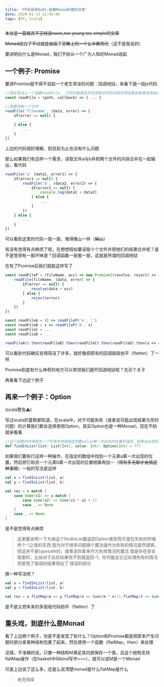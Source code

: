 ```yaml
---
title: 'FP异闻录0x01:我被Monad折磨的日常'
date: 2020-01-13 22:45:44
tags: [FP, Scala]
---
```


~~本文是一篇极其不正经且naive,too young too simple的文章~~

~~Monad说白了不过就是自函子范畴上的一个幺半群而已~~（这不是我说的）

要讲明白什么是Monad，我们不妨从一个广为人知的Monad说起

## 一个例子: Promise
要讲Promise就不得不说起一个老生常谈的问题：回调地狱。来看下面一段js代码

```javascript
//假定有这么一个函数readFile， 它的功能是异步的读取文件的内容并把结果或者错误传给callback函数
const readFile = (path, callback) => { ... }

//我要读取一个文件
readFile('filename', (data, error) => {
    if(error == null) {
        ...
    } else {
        ...
    }
})
```
上边的代码很好理解，到目前为止也没有什么问题

那么如果我们有这样一个需求，读取文件a与b并把两个文件的内容合并在一起输出，看代码

```javascript
readFile('a' (data1, error1) => {
    if(error1 == null) {
        readFile('b', (data2, error2) => {
            if(error2 == null) {
                console.log(data1 + data2)
            } else {
                ...
            }
        })
    } else {
        ...
    }
})
```
可以看到这里的代码一层一层，堆得像山一样（~~屎山~~）

有没有觉得有点麻烦了呢，在想想假如要读取十个文件并把他们的结果合并呢？是不是觉得有一股坏味道？回调函数一层套一层，这就是所谓的回调地狱

在有了Promise后我们就能这样写了
```javascript
const readFileP = (fileName, acc) => new Promise((resolve, reject) => {
    readFile(fileName, (data, error) => {
        if(error == null) {
            resolve(data + acc)
        } else {
            reject(error)
        }
    })
})

const readFileA = () => readFileP('a', '')
const readFileB = x => readFileP('b', x)
const readFileC = ...
const readFileD = ...

readFileA().then(readFileB).then(readFileC).then(readFileD).then(x => console.log(x))
```

可以看到代码确实变得简洁了许多，就好像把原有的回调层级拍平（flatten）了一样

Promise到底有什么神奇的地方可以带领我们避开回调地狱呢？先买个关子

再看看下边这个例子

## 再来一个例子：Option
(scala警告⚠️)

写过scala的童鞋都知道，在scala中，对于可能失败（或者说可能出现结果为空的问题）的计算我们都会选择使用Option，其实Option也是一种Monad，现在不妨就来看看

```scala
//这个函数的作用是在一个列表中找到指定的数value第一次出现的位置并返回，如果未出现则返回None
def findInList(list: List[Int], value: Int): Option[Int] = ???
```

如果我们要执行这样一种操作，在指定的数组中找到一个元素a第一次出现的位置，然后把它和另一个元素b第一次出现的位置相乘再加一（~~得有多无聊才会搞这种事情~~）一般的写法是这样

```scala
val x = findInList(list, a)
val y = findInList(list, b)

val res = x match {
    case Some(v1) => y match {
        case Some(v2) => Some(v1 * v2 + 1)
        case _ => None
    }
    case _ => None
}
```

是不是觉得有点麻烦

>这里要说明一下为啥这个findInList要返回Option类型而不是在失败的时候传个-1之类的东西
>因为对于很多问题搞个魔法值作为失败的情况虽然很爽，但这并不是typesafe的，或者说你拿来作为失败情况的魔法
>值是存在安全隐患的，比如对于此处如果找不到就返回-1，你可能会忘记处理失败的情况而使用了错误的结果得出了
>错误的结论

换一种写法呢？

```scala
val x = findInList(list, a)
val y = findInList(list, b)

val res = x.flatMap(m => y.flatMap(n => Some(m * n))).flatMap(t => Some(t + 1))
```
是不是又把本来的多层级代码拍平（flatten）了

## 重头戏，到底什么是Monad

看了上边两个例子，你是不是发现了些什么？Option和Promise都是把原本产生问题的部分拿某种结构包裹了起来，然后使用一个函数（flatMap，then）来处理

没错，不准确的说，只要一种结构M满足其内部保存一个值，且这个结构支持flatMap操作（在haskell中叫bind写作>>=），就可以说M是一个Monad

可是上边说了这么多，还是么说清楚monad是什么flatMap是什么
>未完待续